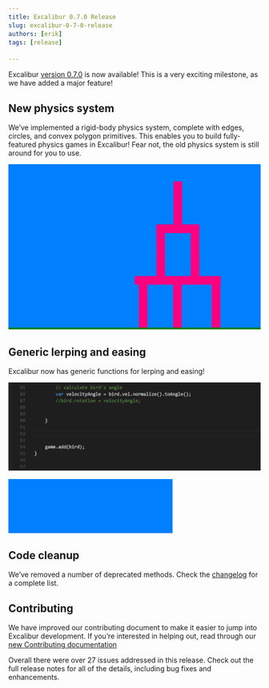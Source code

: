 ```yaml
---
title: Excalibur 0.7.0 Release
slug: excalibur-0-7-0-release
authors: [erik]
tags: [release]

---
```


Excalibur [version 0.7.0](https://github.com/excaliburjs/Excalibur/releases/tag/v0.7.0) is now available! This is a very exciting milestone, as we have added a major feature!

## New physics system

We’ve implemented a rigid-body physics system, complete with edges, circles, and convex polygon primitives. This enables you to build fully-featured physics games in Excalibur! Fear not, the old physics system is still around for you to use.

![a demo of the new physics system, showing birds with a knight helmets being thrown into a tower of blocks to knock them over](./excalibur-0-7-0-release-physics-demo.gif)

## Generic lerping and easing

Excalibur now has generic functions for lerping and easing!

![the new Excalibur easing function autocompleting in a code editor](./excalibur-0-7-0-release-lerping-easing-function-autocomplete.gif)

![the results of the above code, causing a bird to move according to a cubic easing function](./excalibur-0-7-0-release-lerping-easing-demo.gif)

## Code cleanup

We’ve removed a number of deprecated methods. Check the [changelog](https://github.com/excaliburjs/Excalibur/blob/main/CHANGELOG.md) for a complete list.

## Contributing

We have improved our contributing document to make it easier to jump into Excalibur development. If you’re interested in helping out, read through our [new Contributing documentation](https://github.com/excaliburjs/Excalibur/blob/main/.github/CONTRIBUTING.md)

Overall there were over 27 issues addressed in this release. Check out the full release notes for all of the details, including bug fixes and enhancements.
